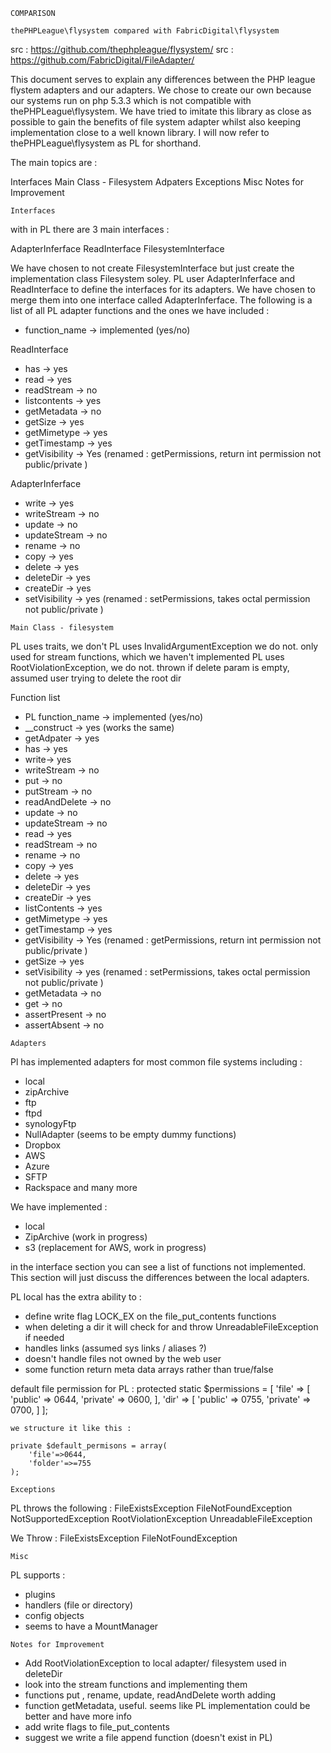 ~~~~~~~~~~~~~~~~~~~~~~~~~~~~~~~~~~~~~~~~~~~
COMPARISON

thePHPLeague\flysystem compared with FabricDigital\flysystem
~~~~~~~~~~~~~~~~~~~~~~~~~~~~~~~~~~~~~~~~~~~
src : https://github.com/thephpleague/flysystem/
src : https://github.com/FabricDigital/FileAdapter/

This document serves to explain any differences between the PHP league flystem adapters
and our adapters. We chose to create our own because our systems run on php 5.3.3 which is not
compatible with thePHPLeague\flysystem. We have tried to imitate this library as close as possible
to gain the benefits of file system adapter whilst also keeping implementation close to a well known
library. I will now refer to thePHPLeague\flysystem as PL for shorthand.

The main topics are :

Interfaces
Main Class - Filesystem
Adpaters
Exceptions
Misc
Notes for Improvement

~~~~~~~~~~~~~~~~~~~~~~~~~~~~~~~~~~~~~~~~~
Interfaces
~~~~~~~~~~~~~~~~~~~~~~~~~~~~~~~~~~~~~~~~~
with in PL there are 3 main interfaces :

AdapterInferface
ReadInterface
FilesystemInterface

We have chosen to not create FilesystemInterface but just create the implementation class Filesystem 
soley. PL user AdapterInferface and ReadInterface to define the interfaces for its adapters. We have chosen
to merge them into one interface called AdapterInferface. The following is a list of all PL adapter functions and
the ones we have included :

- function_name -> implemented (yes/no)

ReadInterface
- has -> yes
- read -> yes
- readStream -> no
- listcontents -> yes
- getMetadata -> no
- getSize -> yes
- getMimetype -> yes
- getTimestamp -> yes
- getVisibility -> Yes (renamed : getPermissions, return int permission not public/private )

AdapterInferface
- write -> yes
- writeStream -> no
- update -> no
- updateStream -> no
- rename -> no
- copy -> yes
- delete -> yes
- deleteDir -> yes
- createDir -> yes
- setVisibility -> yes (renamed : setPermissions, takes octal permission not public/private )


~~~~~~~~~~~~~~~~~~~~~~~~~~~~~~~~~~~~~~~~~~~~
Main Class - filesystem
~~~~~~~~~~~~~~~~~~~~~~~~~~~~~~~~~~~~~~~~~~~~
PL uses traits, we don't
PL uses InvalidArgumentException we do not. only used for stream functions, which we haven't implemented
PL uses RootViolationException, we do not. thrown if delete param is empty, assumed user trying to delete the root dir

Function list 
- PL function_name -> implemented (yes/no)
- __construct -> yes (works the same)
- getAdpater -> yes
- has -> yes
- write-> yes
- writeStream -> no
- put -> no
- putStream -> no
- readAndDelete -> no
- update -> no
- updateStream -> no
- read -> yes
- readStream -> no
- rename -> no
- copy -> yes
- delete -> yes
- deleteDir -> yes
- createDir -> yes
- listContents -> yes
- getMimetype -> yes
- getTimestamp -> yes
- getVisibility -> Yes (renamed : getPermissions, return int permission not public/private )
- getSize -> yes
- setVisibility -> yes (renamed : setPermissions, takes octal permission not public/private )
- getMetadata -> no
- get -> no
- assertPresent -> no
- assertAbsent -> no


~~~~~~~~~~~~~~~~~~~~~~~~~~~~~~~~~~~~~~~~~~~~
Adapters
~~~~~~~~~~~~~~~~~~~~~~~~~~~~~~~~~~~~~~~~~~~~
Pl has implemented adapters for most common file systems including :
- local
- zipArchive
- ftp
- ftpd
- synologyFtp
- NullAdapter (seems to be empty dummy functions)
- Dropbox
- AWS
- Azure
- SFTP
- Rackspace
and many more

We have implemented :
- local 
- ZipArchive (work in progress)
- s3 (replacement for AWS, work in progress)

in the interface section you can see a list of functions not implemented. This section will just discuss the differences
between the local adapters.

PL local has the extra ability to :
-  define write flag LOCK_EX on the file_put_contents functions
- when deleting a dir it will check for and throw UnreadableFileException if needed
- handles links (assumed sys links  / aliases ?)
- doesn't handle files not owned by the web user
- some function return meta data arrays rather than true/false

default file permission for PL :
    protected static $permissions = [
        'file' => [
            'public' => 0644,
            'private' => 0600,
        ],
        'dir' => [
            'public' => 0755,
            'private' => 0700,
        ]
    ];

    we structure it like this :

    private $default_permisons = array(
        'file'=>0644,
        'folder'=>=755
    );


~~~~~~~~~~~~~~~~~~~~~~~~~~~~~~~~~~~~~~~~~~~~
Exceptions
~~~~~~~~~~~~~~~~~~~~~~~~~~~~~~~~~~~~~~~~~~~~
PL throws the following :
FileExistsException
FileNotFoundException
NotSupportedException
RootViolationException
UnreadableFileException

We Throw :
FileExistsException
FileNotFoundException


~~~~~~~~~~~~~~~~~~~~~~~~~~~~~~~~~~~~~~~~~~~~
Misc
~~~~~~~~~~~~~~~~~~~~~~~~~~~~~~~~~~~~~~~~~~~~
PL supports :
- plugins
- handlers (file or directory)
- config objects
- seems to have a MountManager


~~~~~~~~~~~~~~~~~~~~~~~~~~~~~~~~~~~~~~~~~~~~
Notes for Improvement
~~~~~~~~~~~~~~~~~~~~~~~~~~~~~~~~~~~~~~~~~~~~
- Add RootViolationException to local adapter/ filesystem used in deleteDir
- look into the stream functions and implementing them
- functions put , rename, update,  readAndDelete worth adding
- function getMetadata, useful. seems like PL implementation could be better and have more info
- add write flags to file_put_contents
- suggest we write a file append function (doesn't exist in PL)